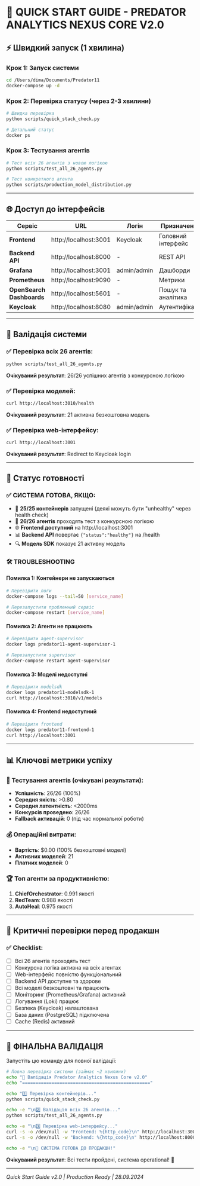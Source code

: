 # 🚀 QUICK START GUIDE - PREDATOR ANALYTICS NEXUS CORE V2.0

## ⚡ Швидкий запуск (1 хвилина)

### Крок 1: Запуск системи
```bash
cd /Users/dima/Documents/Predator11
docker-compose up -d
```

### Крок 2: Перевірка статусу (через 2-3 хвилини)
```bash
# Швидка перевірка
python scripts/quick_stack_check.py

# Детальний статус
docker ps
```

### Крок 3: Тестування агентів
```bash
# Тест всіх 26 агентів з новою логікою
python scripts/test_all_26_agents.py

# Тест конкретного агента
python scripts/production_model_distribution.py
```

---

## 🌐 Доступ до інтерфейсів

| Сервіс | URL | Логін | Призначення |
|--------|-----|-------|-------------|
| **Frontend** | http://localhost:3001 | Keycloak | Головний інтерфейс |
| **Backend API** | http://localhost:8000 | - | REST API |
| **Grafana** | http://localhost:3001 | admin/admin | Дашборди |
| **Prometheus** | http://localhost:9090 | - | Метрики |
| **OpenSearch Dashboards** | http://localhost:5601 | - | Пошук та аналітика |
| **Keycloak** | http://localhost:8080 | admin/admin | Аутентифікація |

---

## 🤖 Валідація системи

### ✅ Перевірка всіх 26 агентів:
```bash
python scripts/test_all_26_agents.py
```
**Очікуваний результат**: 26/26 успішних агентів з конкурсною логікою

### ✅ Перевірка моделей:
```bash
curl http://localhost:3010/health
```
**Очікуваний результат**: 21 активна безкоштовна модель

### ✅ Перевірка web-інтерфейсу:
```bash
curl http://localhost:3001
```
**Очікуваний результат**: Redirect to Keycloak login

---

## 🎯 Статус готовності

### ✅ СИСТЕМА ГОТОВА, ЯКЩО:

- 🐳 **25/25 контейнерів** запущені (деякі можуть бути "unhealthy" через health check)
- 🤖 **26/26 агентів** проходять тест з конкурсною логікою
- 🌐 **Frontend доступний** на http://localhost:3001
- 📊 **Backend API** повертає `{"status":"healthy"}` на /health
- 🔍 **Модель SDK** показує 21 активну модель

### 🛠️ TROUBLESHOOTING

#### Помилка 1: Контейнери не запускаються
```bash
# Перевірити логи
docker-compose logs --tail=50 [service_name]

# Перезапустити проблемний сервіс  
docker-compose restart [service_name]
```

#### Помилка 2: Агенти не працюють
```bash
# Перевірити agent-supervisor
docker logs predator11-agent-supervisor-1

# Перезапустити supervisor
docker-compose restart agent-supervisor
```

#### Помилка 3: Моделі недоступні
```bash
# Перевірити modelsdk
docker logs predator11-modelsdk-1
curl http://localhost:3010/v1/models
```

#### Помилка 4: Frontend недоступний
```bash
# Перевірити frontend
docker logs predator11-frontend-1
curl http://localhost:3001
```

---

## 📊 Ключові метрики успіху

### 🎯 Тестування агентів (очікувані результати):
- **Успішність**: 26/26 (100%)
- **Середня якість**: >0.80
- **Середня латентність**: <2000ms
- **Конкурсів проведено**: 26/26
- **Fallback активацій**: 0 (під час нормальної роботи)

### 💰 Операційні витрати:
- **Вартість**: $0.00 (100% безкоштовні моделі)
- **Активних моделей**: 21
- **Платних моделей**: 0

### 🏆 Топ агенти за продуктивністю:
1. **ChiefOrchestrator**: 0.991 якості
2. **RedTeam**: 0.988 якості  
3. **AutoHeal**: 0.975 якості

---

## 🚨 Критичні перевірки перед продакшн

### ✅ Checklist:

- [ ] Всі 26 агентів проходять тест
- [ ] Конкурсна логіка активна на всіх агентах
- [ ] Web-інтерфейс повністю функціональний
- [ ] Backend API доступне та здорове
- [ ] Всі моделі безкоштовні та працюють
- [ ] Моніторинг (Prometheus/Grafana) активний
- [ ] Логування (Loki) працює  
- [ ] Безпека (Keycloak) налаштована
- [ ] База даних (PostgreSQL) підключена
- [ ] Cache (Redis) активний

---

## 🎉 ФІНАЛЬНА ВАЛІДАЦІЯ

Запустіть цю команду для повної валідації:

```bash
# Повна перевірка системи (займає ~2 хвилини)
echo "🚀 Валідація Predator Analytics Nexus Core v2.0"
echo "================================================"

echo "1️⃣ Перевірка контейнерів..."
python scripts/quick_stack_check.py

echo -e "\n2️⃣ Валідація всіх 26 агентів..."  
python scripts/test_all_26_agents.py

echo -e "\n3️⃣ Перевірка web-інтерфейсу..."
curl -s -o /dev/null -w "Frontend: %{http_code}\n" http://localhost:3001
curl -s -o /dev/null -w "Backend: %{http_code}\n" http://localhost:8000/health

echo -e "\n🎯 СИСТЕМА ГОТОВА ДО ПРОДАКШН!" 
```

**Очікуваний результат**: Всі тести пройдені, система operational! 🚀

---

*Quick Start Guide v2.0 | Production Ready | 28.09.2024*

